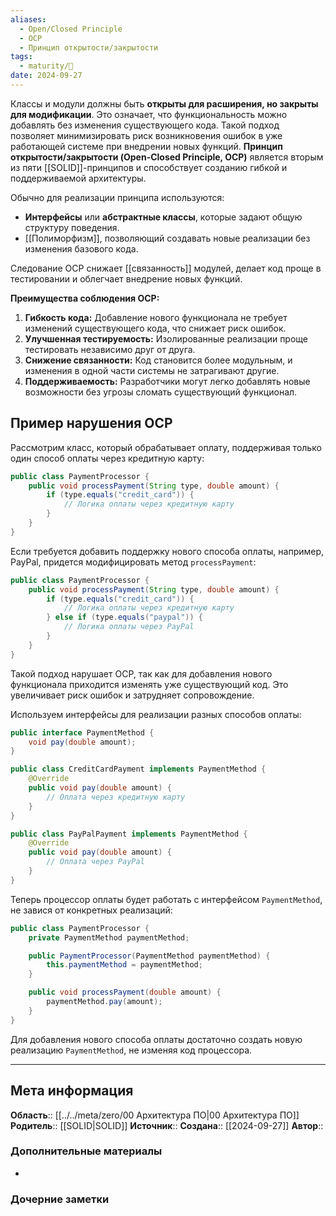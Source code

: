 ```yaml
---
aliases:
  - Open/Closed Principle
  - OCP
  - Принцип открытости/закрытости
tags:
  - maturity/🌱
date: 2024-09-27
---
```

Классы и модули должны быть **открыты для расширения, но закрыты для модификации**. Это означает, что функциональность можно добавлять без изменения существующего кода. Такой подход позволяет минимизировать риск возникновения ошибок в уже работающей системе при внедрении новых функций. **Принцип открытости/закрытости (Open-Closed Principle, OCP)** является вторым из пяти [[SOLID]]-принципов и способствует созданию гибкой и поддерживаемой архитектуры.

Обычно для реализации принципа используются:
- **Интерфейсы** или **абстрактные классы**, которые задают общую структуру поведения.
- [[Полиморфизм]], позволяющий создавать новые реализации без изменения базового кода.

Следование OCP снижает [[связанность]] модулей, делает код проще в тестировании и облегчает внедрение новых функций.

**Преимущества соблюдения OCP:**
1. **Гибкость кода:** Добавление нового функционала не требует изменений существующего кода, что снижает риск ошибок.
2. **Улучшенная тестируемость:** Изолированные реализации проще тестировать независимо друг от друга.
3. **Снижение связанности:** Код становится более модульным, и изменения в одной части системы не затрагивают другие.
4. **Поддерживаемость:** Разработчики могут легко добавлять новые возможности без угрозы сломать существующий функционал.

## Пример нарушения OCP
Рассмотрим класс, который обрабатывает оплату, поддерживая только один способ оплаты через кредитную карту:

```java
public class PaymentProcessor {
    public void processPayment(String type, double amount) {
        if (type.equals("credit_card")) {
            // Логика оплаты через кредитную карту
        }
    }
}

```

Если требуется добавить поддержку нового способа оплаты, например, PayPal, придется модифицировать метод `processPayment`:

```java
public class PaymentProcessor {
    public void processPayment(String type, double amount) {
        if (type.equals("credit_card")) {
            // Логика оплаты через кредитную карту
        } else if (type.equals("paypal")) {
            // Логика оплаты через PayPal
        }
    }
}

```

Такой подход нарушает OCP, так как для добавления нового функционала приходится изменять уже существующий код. Это увеличивает риск ошибок и затрудняет сопровождение.

Используем интерфейсы для реализации разных способов оплаты:

```java
public interface PaymentMethod {
    void pay(double amount);
}

public class CreditCardPayment implements PaymentMethod {
    @Override
    public void pay(double amount) {
        // Оплата через кредитную карту
    }
}

public class PayPalPayment implements PaymentMethod {
    @Override
    public void pay(double amount) {
        // Оплата через PayPal
    }
}
```

Теперь процессор оплаты будет работать с интерфейсом `PaymentMethod`, не завися от конкретных реализаций:

```java
public class PaymentProcessor {
    private PaymentMethod paymentMethod;

    public PaymentProcessor(PaymentMethod paymentMethod) {
        this.paymentMethod = paymentMethod;
    }

    public void processPayment(double amount) {
        paymentMethod.pay(amount);
    }
}

```

Для добавления нового способа оплаты достаточно создать новую реализацию `PaymentMethod`, не изменяя код процессора.
***
## Мета информация
**Область**:: [[../../meta/zero/00 Архитектура ПО|00 Архитектура ПО]]
**Родитель**:: [[SOLID|SOLID]]
**Источник**:: 
**Создана**:: [[2024-09-27]]
**Автор**:: 
### Дополнительные материалы
- 

### Дочерние заметки
<!-- QueryToSerialize: LIST FROM [[]] WHERE contains(Родитель, this.file.link) or contains(parents, this.file.link) -->
